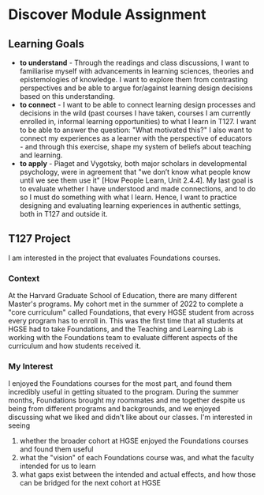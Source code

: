 
# Discover Module Assignment
## Learning Goals  
* **to understand** - Through the readings and class discussions, I want to familiarise myself with advancements in learning sciences, theories and epistemologies of knowledge. I want to explore them from contrasting perspectives and be able to argue for/against learning design decisions based on this understanding.
* **to connect** - I want to be able to connect learning design processes and decisions in the wild (past courses I have taken, courses I am currently enrolled in, informal learning opportunities) to what I learn in T127. I want to be able to answer the question: "What motivated this?" I also want to connect my experiences as a learner with the perspective of educators - and through this exercise, shape my system of beliefs about teaching and learning.
* **to apply** - Piaget and Vygotsky, both major scholars in developmental psychology, were in agreement that "we don’t know what people know until we see them use it" [How People Learn, Unit 2.4.4]. My last goal is to evaluate whether I have understood and made connections, and to do so I must do something with what I learn. Hence, I want to practice designing and evaluating learning experiences in authentic settings, both in T127 and outside it.

## T127 Project
I am interested in the project that evaluates Foundations courses.
### Context
At the Harvard Graduate School of Education, there are many different Master's programs. My cohort met in the summer of 2022 to complete a "core curriculum" called Foundations, that every HGSE student from across every program has to enroll in. This was the first time that all students at HGSE had to take Foundations, and the Teaching and Learning Lab is working with the Foundations team to evaluate different aspects of the curriculum and how students received it.

### My Interest
I enjoyed the Foundations courses for the most part, and found them incredibly useful in getting situated to the program. During the summer months, Foundations brought my roommates and me together despite us being from different programs and backgrounds, and we enjoyed discussing what we liked and didn't like about our classes. I'm interested in seeing 
1) whether the broader cohort at HGSE enjoyed the Foundations courses and found them useful
2) what the "vision" of each Foundations course was, and what the faculty intended for us to learn
3) what gaps exist between the intended and actual effects, and how those can be bridged for the next cohort at HGSE

<script src="https://utteranc.es/client.js"
        repo="varshav0119/thoughts.bak"
        issue-term="pathname"
        theme="github-light"
        crossorigin="anonymous"
        async>
</script>